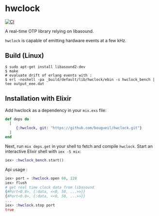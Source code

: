 hwclock
=====
[![CI](https://github.com/bougueil/hwclock/actions/workflows/ci.yml/badge.svg)](https://github.com/bougueil/hwclock/actions/workflows/ci.yml)


A real-time OTP library relying on libasound.

`hwclock` is capable of emitting hardware events at a few kHz.

Build (Linux)
-----

    $ sudo apt-get install libasound2-dev 
    $ make
    # evaluate drift of erlang events with :
    $ erl -noshell -pa _build/default/lib/hwclock/ebin -s hwclock_bench | tee output_eee.dat


## Installation with Elixir

Add hwclock as a dependency in your `mix.exs` file:

```elixir
def deps do
  [
     {:hwclock, git: "https://github.com/bougueil/hwclock.git"}
  ]
end
```

Next, run `mix deps.get` in your shell to fetch and compile `hwclock`. Start an
interactive Elixir shell with `iex -S mix`:

```elixir
iex> :hwclock_bench.start()
```

Api usage :

```elixir
iex> port = :hwclock.open 60, 128
iex> flush
# get real time clock data from libasound
{#Port<0.8>, {:data, <<0, 50, ...>>}}
{#Port<0.8>, {:data, <<0, 50, ...>>}}
...
iex> :hwclock.stop port
true
```
